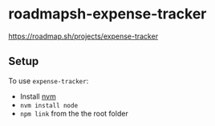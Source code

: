 # roadmapsh-expense-tracker
https://roadmap.sh/projects/expense-tracker

## Setup
To use `expense-tracker`:
- Install [nvm](https://github.com/nvm-sh/nvm)
- `nvm install node`
- `npm link` from the the root folder
